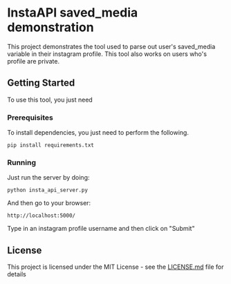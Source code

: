 
# InstaAPI saved_media demonstration

This project demonstrates the tool used to parse out user's saved_media variable in their instagram profile. This tool also works on users who's profile are private.
## Getting Started

To use this tool, you just need 
### Prerequisites

To install dependencies, you just need to perform the following.
```
pip install requirements.txt
```

### Running

Just run the server by doing:

```
python insta_api_server.py
```

And then go to your browser:

```
http://localhost:5000/
```

Type in an instagram profile username and then click on "Submit"


## License

This project is licensed under the MIT License - see the [LICENSE.md](LICENSE.md) file for details

